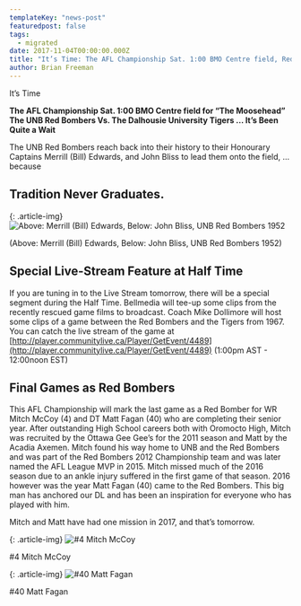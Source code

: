 ```yaml
---
templateKey: "news-post"
featuredpost: false
tags:
  - migrated
date: 2017-11-04T00:00:00.000Z
title: "It’s Time: The AFL Championship Sat. 1:00 BMO Centre field, Red Bombers vs. Tigers"
author: Brian Freeman
---
```


It’s Time

**The AFL Championship Sat. 1:00 BMO Centre field for “The Moosehead”
The UNB Red Bombers Vs. The Dalhousie University Tigers … It’s Been Quite a Wait**

The UNB Red Bombers reach back into their history to their Honourary Captains Merrill (Bill) Edwards, and John Bliss to lead them onto the field, … because

## Tradition Never Graduates.

{: .article-img}
![Above: Merrill (Bill) Edwards, Below: John Bliss, UNB Red Bombers 1952](/img/posts/2017-11-04-1.jpg)

(Above: Merrill (Bill) Edwards, Below: John Bliss, UNB Red Bombers 1952)

## Special Live-Stream Feature at Half Time

If you are tuning in to the Live Stream tomorrow, there will be a special segment during the Half Time. Bellmedia will tee-up some clips from the recently rescued game films to broadcast. Coach Mike Dollimore will host some clips of a game between the Red Bombers and the Tigers from 1967. You can catch the live stream of the game at [http://player.communitylive.ca/Player/GetEvent/4489](http://player.communitylive.ca/Player/GetEvent/4489) (1:00pm AST - 12:00noon EST)

## Final Games as Red Bombers

This AFL Championship will mark the last game as a Red Bomber for WR Mitch McCoy (4) and DT Matt Fagan (40) who are completing their senior year. After outstanding High School careers both with Oromocto High, Mitch was recruited by the Ottawa Gee Gee’s for the 2011 season and Matt by the Acadia Axemen. Mitch found his way home to UNB and the Red Bombers and was part of the Red Bombers 2012 Championship team and was later named the AFL League MVP in 2015. Mitch missed much of the 2016 season due to an ankle injury suffered in the first game of that season. 2016 however was the year Matt Fagan (40) came to the Red Bombers. This big man has anchored our DL and has been an inspiration for everyone who has played with him.

Mitch and Matt have had one mission in 2017, and that’s tomorrow.

{: .article-img}
![#4 Mitch McCoy](/img/posts/2017-11-04-2.jpg)

\#4 Mitch McCoy

{: .article-img}
![#40 Matt Fagan](/img/posts/2017-11-04-3.jpg)

\#40 Matt Fagan
